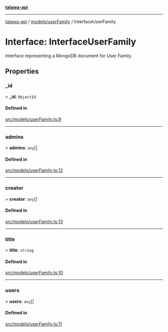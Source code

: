 [**talawa-api**](../../../README.md)

***

[talawa-api](../../../modules.md) / [models/userFamily](../README.md) / InterfaceUserFamily

# Interface: InterfaceUserFamily

Interface representing a MongoDB document for User Family.

## Properties

### \_id

\> **\_id**: `ObjectId`

#### Defined in

[src/models/userFamily.ts:9](https://github.com/PalisadoesFoundation/talawa-api/blob/6bd0fecc1032af2aa70d925c85724d9fec2350f9/src/models/userFamily.ts#L9)

***

### admins

\> **admins**: `any`[]

#### Defined in

[src/models/userFamily.ts:12](https://github.com/PalisadoesFoundation/talawa-api/blob/6bd0fecc1032af2aa70d925c85724d9fec2350f9/src/models/userFamily.ts#L12)

***

### creator

\> **creator**: `any`[]

#### Defined in

[src/models/userFamily.ts:13](https://github.com/PalisadoesFoundation/talawa-api/blob/6bd0fecc1032af2aa70d925c85724d9fec2350f9/src/models/userFamily.ts#L13)

***

### title

\> **title**: `string`

#### Defined in

[src/models/userFamily.ts:10](https://github.com/PalisadoesFoundation/talawa-api/blob/6bd0fecc1032af2aa70d925c85724d9fec2350f9/src/models/userFamily.ts#L10)

***

### users

\> **users**: `any`[]

#### Defined in

[src/models/userFamily.ts:11](https://github.com/PalisadoesFoundation/talawa-api/blob/6bd0fecc1032af2aa70d925c85724d9fec2350f9/src/models/userFamily.ts#L11)
